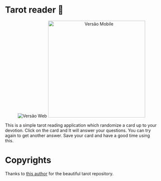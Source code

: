 # Tarot reader 🔮

<p align="center">
  <img src="./previa-web.gif" alt="Versão Web"/>
  <img src="./previa-mobile.gif" height="320px" alt="Versão Mobile"/>
</p>

This is a simple tarot reading application which randomize a card up to your devotion. Click on the card and It will answer your questions. You can try again to get another answer. Save your card and have a good time using this.


# Copyrights
Thanks to <a href="https://github.com/gabrielaalvescosta/ChooseACardTarot" target="_blank">this author</a> for the beautiful tarot repository.
